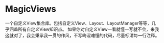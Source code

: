 # MagicViews
一个自定义View集合库。包括自定义View、Layout、LayoutManager等等，几乎涵盖所有自定义View知识点。
如果你对自定义View一看就懂一写就不会，来我这就对了，我会秉承我一贯的作风，不写晦涩难懂的代码，尽量标清每一行注释。

